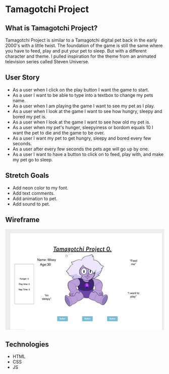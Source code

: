 # Tamagotchi Project 

## What is Tamagotchi Project?

Tamagotchi Project is similar to a Tamagotchi digital pet back in the early 2000's with a little twist. The foundation of the game is still the same where you have to feed, play and put your pet to sleep. But with a different character and theme. I pulled inspiration for the theme from an animated television series called Steven Universe. 

## User Story  

* As a user when I click on the play button I want the game to start.
* As a user I want to be able to type into a textbox to change my pets name. 
* As a user when I am playing the game I want to see my pet as I play.
* As a user when I look at the game I want to see how hungry, sleepy and bored my pet is.
* As a user when I look at the game I want to see how old my pet is.
* As a user when my pet's hunger, sleepyiness or bordom equals 10 I want the pet to die and the game to be over.
* As a user I want my pet to get hungry, sleepy and bored every few seconds.
* As a user after every few seconds the pets age will go up by one.
* As a user I want to have a button to click on to feed, play with, and make my pet go to sleep.


## Stretch Goals

* Add neon color to my font.
* Add text comments.
* Add animation to pet.
* Add sound to pet. 


## Wireframe 

![Image of Wireframe](./img/Wireframe.jpeg)


## Technologies 

* HTML
* CSS
* JS






